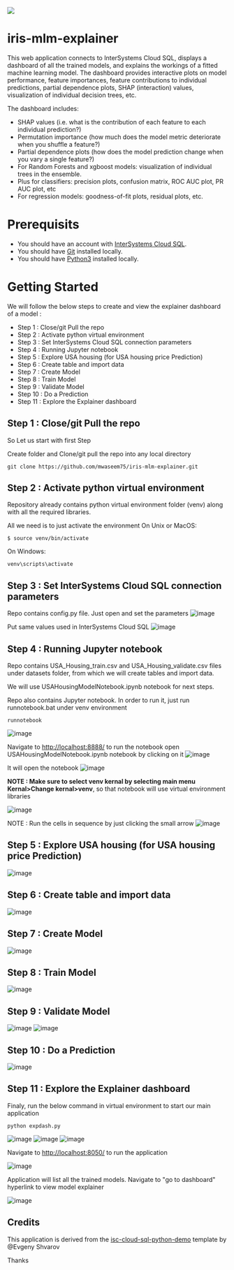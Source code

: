 
![](https://github.com/mwaseem75/iris-mlm-explorer/blob/main/irisMLMExp.gif)

# iris-mlm-explainer
This web application connects to InterSystems Cloud SQL, displays a dashboard of all the trained models, and explains the workings of a fitted machine learning model. The dashboard provides interactive plots on model performance, feature importances, feature contributions to individual predictions, partial dependence plots, SHAP (interaction) values, visualization of individual decision trees, etc.

The dashboard includes:
- SHAP values (i.e. what is the contribution of each feature to each individual prediction?)
- Permutation importance (how much does the model metric deteriorate when you shuffle a feature?)
- Partial dependence plots (how does the model prediction change when you vary a single feature?)
- For Random Forests and xgboost models: visualization of individual trees in the ensemble.
- Plus for classifiers: precision plots, confusion matrix, ROC AUC plot, PR AUC plot, etc
- For regression models: goodness-of-fit plots, residual plots, etc.

# Prerequisits
- You should have an account with [InterSystems Cloud SQL](https://portal.sql-contest.isccloud.io/cloudservices). 
- You should have [Git](https://git-scm.com/book/en/v2/Getting-Started-Installing-Git) installed locally.
- You should have [Python3](https://www.python.org/downloads/) installed locally. 

# Getting Started
We will follow the below steps to create and view the explainer dashboard of a model :
- Step 1 : Close/git Pull the repo
- Step 2 : Activate python virtual environment 
- Step 3 : Set InterSystems Cloud SQL connection parameters
- Step 4 : Running Jupyter notebook
- Step 5 : Explore USA housing (for USA housing price Prediction)
- Step 6 : Create table and import data
- Step 7 : Create Model
- Step 8 : Train Model
- Step 9 : Validate Model
- Step 10 : Do a Prediction
- Step 11 : Explore the Explainer dashboard

## Step 1 : Close/git Pull the repo
So Let us start with first Step

Create folder and Clone/git pull the repo into any local directory
```
git clone https://github.com/mwaseem75/iris-mlm-explainer.git
```

## Step 2 : Activate python virtual environment 
Repository already contains python virtual environment folder (venv) along with all the required libraries.

All we need is to just activate the environment
On Unix or MacOS:
```
$ source venv/bin/activate
```
On Windows:
```
venv\scripts\activate
```
## Step 3 : Set InterSystems Cloud SQL connection parameters
Repo contains config.py file. Just open and set the parameters
![image](https://user-images.githubusercontent.com/18219467/232424168-3fd4ce14-2a78-44bc-a42b-c65909d9696a.png)

Put same values used in InterSystems Cloud SQL
![image](https://user-images.githubusercontent.com/18219467/232485432-4b100781-1127-45b0-b3d8-95570124d977.png)

## Step 4 : Running Jupyter notebook
Repo contains USA_Housing_train.csv and USA_Housing_validate.csv files under datasets folder, from which we will create tables and import data.

We will use USAHousingModelNotebook.ipynb notebook for next steps.

Repo also contains Jupyter notebook. In order to run it, just run runnotebook.bat under venv environment
```
runnotebook
```
![image](https://user-images.githubusercontent.com/18219467/232427181-21b2c7e3-3de8-40fb-8111-4b86a9042039.png)

Navigate to [http://localhost:8888/](http://localhost:8888/) to run the notebook
open USAHousingModelNotebook.ipynb notebook by clicking on it
![image](https://user-images.githubusercontent.com/18219467/232428806-89ba6cd3-8e49-4001-ae0d-f1f8e6873540.png)

It will open the notebook
![image](https://user-images.githubusercontent.com/18219467/232428992-0d0fe003-b368-46af-a031-495992d93268.png)

**NOTE : Make sure to select venv kernal by selecting main menu Kernal>Change kernal>venv**, so that notebook will use virtual environment libraries

![image](https://user-images.githubusercontent.com/18219467/232429659-cb4366e9-c14d-41fd-8408-e8447cea4710.png)

NOTE : Run the cells in sequence by just clicking the small arrow
![image](https://user-images.githubusercontent.com/18219467/232431439-8aaa7eac-900b-4cc8-9cca-ec6a44bb7920.png)

## Step 5 : Explore USA housing (for USA housing price Prediction)
![image](https://user-images.githubusercontent.com/18219467/232433366-f3457c94-1272-4613-8c06-37e4d107d07c.png)

## Step 6 : Create table and import data
![image](https://user-images.githubusercontent.com/18219467/232434992-f519049b-2278-4e07-adbf-13fa35457bbd.png)

## Step 7 : Create Model
![image](https://user-images.githubusercontent.com/18219467/232435694-7986ab85-1e49-4f1d-b7dc-95259c162206.png)

## Step 8 : Train Model
![image](https://user-images.githubusercontent.com/18219467/232435922-2f84b59e-0f92-427c-b508-5e733353eadf.png)

## Step 9 : Validate Model
![image](https://user-images.githubusercontent.com/18219467/232436161-c7af4e06-8a70-4d2d-a0e9-3e90814d7051.png)
![image](https://user-images.githubusercontent.com/18219467/232436385-9df76a7c-fc0f-46d8-b5bf-3c062cc2b7e6.png)

## Step 10 : Do a Prediction
![image](https://user-images.githubusercontent.com/18219467/232437235-7ba99b14-3f72-47ab-b644-fd995c37cca8.png)

## Step 11 : Explore the Explainer dashboard
Finaly, run the below command in virtual environment to start our main application
```
python expdash.py
```
![image](https://user-images.githubusercontent.com/18219467/232438579-26fc0a30-9f95-4df1-81ef-7f24270316c5.png)
![image](https://user-images.githubusercontent.com/18219467/232478449-557091da-3a7d-4534-bd0f-13c12e682e4c.png)
![image](https://user-images.githubusercontent.com/18219467/232478562-70200f16-4161-4738-bf13-fd043a21d194.png)

Navigate to [http://localhost:8050/](http://localhost:8050/) to run the application

![image](https://user-images.githubusercontent.com/18219467/232479136-c97c7678-9c41-4a5e-bd21-baa38580ac68.png)

Application will list all the trained models. Navigate to "go to dashboard" hyperlink to view model explainer

![image](https://user-images.githubusercontent.com/18219467/232479663-2800d973-0210-4a06-9dfb-e3169d11697a.png)




## Credits
This application is derived from the [isc-cloud-sql-python-demo](https://openexchange.intersystems.com/package/isc-cloud-sql-python-demo) template by @Evgeny Shvarov

Thanks
